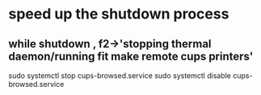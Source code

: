 # speed up the shutdown process
## while shutdown , f2->'stopping thermal daemon/running fit make remote cups printers'
sudo systemctl stop cups-browsed.service
sudo systemctl disable cups-browsed.service
